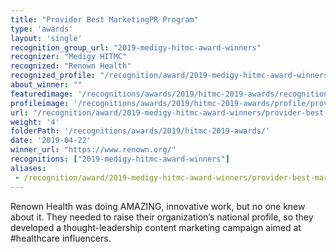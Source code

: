 ```yaml
---
title: "Provider Best MarketingPR Program"
type: 'awards'
layout: 'single'
recognition_group_url: "2019-medigy-hitmc-award-winners"
recognizer: "Medigy HITMC"
recognized: "Renown Health"
recognized_profile: "/recognition/award/2019-medigy-hitmc-award-winners/provider-best-marketing-pr-program/"
about_winner: ""
featuredimage: '/recognitions/awards/2019/hitmc-2019-awards/recognition/renown-health-medigy-hitmc-2019-best-marketing-pr-program-of-the-year.jpg'
profileimage: '/recognitions/awards/2019/hitmc-2019-awards/profile/provider-best-marketingpr-program.jpg'
url: "/recognition/award/2019-medigy-hitmc-award-winners/provider-best-marketing-pr-program"
weight: '4'
folderPath: '/recognitions/awards/2019/hitmc-2019-awards/'
date: '2019-04-22'
winner_url: "https://www.renown.org/"
recognitions: ["2019-medigy-hitmc-award-winners"]
aliases:
 - /recognition/award/2019-medigy-hitmc-award-winners/provider-best-marketing-pr-program/
---
```


Renown Health was doing AMAZING, innovative work, but no one knew about it. They needed to raise their organization’s national profile, so they developed a thought-leadership content marketing campaign aimed at #healthcare influencers.